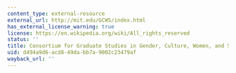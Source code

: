 ```yaml
---
content_type: external-resource
external_url: http://mit.edu/GCWS/index.html
has_external_license_warning: true
license: https://en.wikipedia.org/wiki/All_rights_reserved
status: ''
title: Consortium for Graduate Studies in Gender, Culture, Women, and Sexuality
uid: d494a9d6-acd8-49da-bb7a-9002c23479af
wayback_url: ''
---
```

